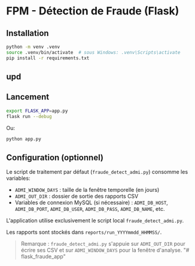 # FPM - Détection de Fraude (Flask)

## Installation
```bash
python -m venv .venv
source .venv/bin/activate  # sous Windows: .venv\Scripts\activate
pip install -r requirements.txt
```

## upd

## Lancement
```bash
export FLASK_APP=app.py
flask run --debug
```
Ou:
```bash
python app.py
```

## Configuration (optionnel)
Le script de traitement par défaut (`fraude_detect_admi.py`) consomme les variables:
- `ADMI_WINDOW_DAYS` : taille de la fenêtre temporelle (en jours)
- `ADMI_OUT_DIR` : dossier de sortie des rapports CSV
- Variables de connexion MySQL (si nécessaire) : `ADMI_DB_HOST`, `ADMI_DB_PORT`, `ADMI_DB_USER`, `ADMI_DB_PASS`, `ADMI_DB_NAME`, etc.

L'application utilise exclusivement le script local `fraude_detect_admi.py`.

Les rapports sont stockés dans `reports/run_YYYYmmdd_HHMMSS/`.

> Remarque : `fraude_detect_admi.py` s'appuie sur `ADMI_OUT_DIR` pour écrire ses CSV et sur `ADMI_WINDOW_DAYS` pour la fenêtre d'analyse.
"# flask_fraude_app" 
